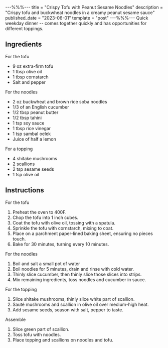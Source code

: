 ---%%%---
title = "Crispy Tofu with Peanut Sesame Noodles"
description = "Crispy tofu and buckwheat noodles in a creamy peanut sesame sauce"
published_date = "2023-06-01"
template = "post"
---%%%---
Quick weekday dinner -- comes together quickly and has opportunities for
different toppings.

## Ingredients
For the tofu
- 9 oz extra-firm tofu
- 1 tbsp olive oil
- 1 tbsp cornstarch 
- Salt and pepper

For the noodles
- 2 oz buckwheat and brown rice soba noodles
- 1/3 of an English cucumber
- 1/2 tbsp peanut butter 
- 1/2 tbsp tahini
- 1 tsp soy sauce
- 1 tbsp rice vinegar
- 1 tsp sambal oelek
- Juice of half a lemon

For a topping
- 4 shitake mushrooms
- 2 scallions
- 2 tsp sesame seeds
- 1 tsp olive oil

## Instructions
For the tofu
1. Preheat the oven to 400F.
2. Chop the tofu into 1 inch cubes.
3. Coat the tofu with olive oil, tossing with a spatula.
4. Sprinkle the tofu with cornstarch, mixing to coat.
5. Place on a parchment paper-lined baking sheet, ensuring no pieces touch.
6. Bake for 30 minutes, turning every 10 minutes.

For the noodles
1. Boil and salt a small pot of water
2. Boil noodles for 5 minutes, drain and rinse with cold water.
3. Thinly slice cucumber, then thinly slice those slices into strips.
4. Mix remaining ingredients, toss noodles and cucumber in sauce.

For the topping
1. Slice shitake mushrooms, thinly slice white part of scallion.
2. Sauté mushrooms and scallion in olive oil over medium-high heat.
3. Add sesame seeds, season with salt, pepper to taste.

Assemble
1. Slice green part of scallion.
2. Toss tofu with noodles.
3. Place topping and scallions on noodles and tofu.
